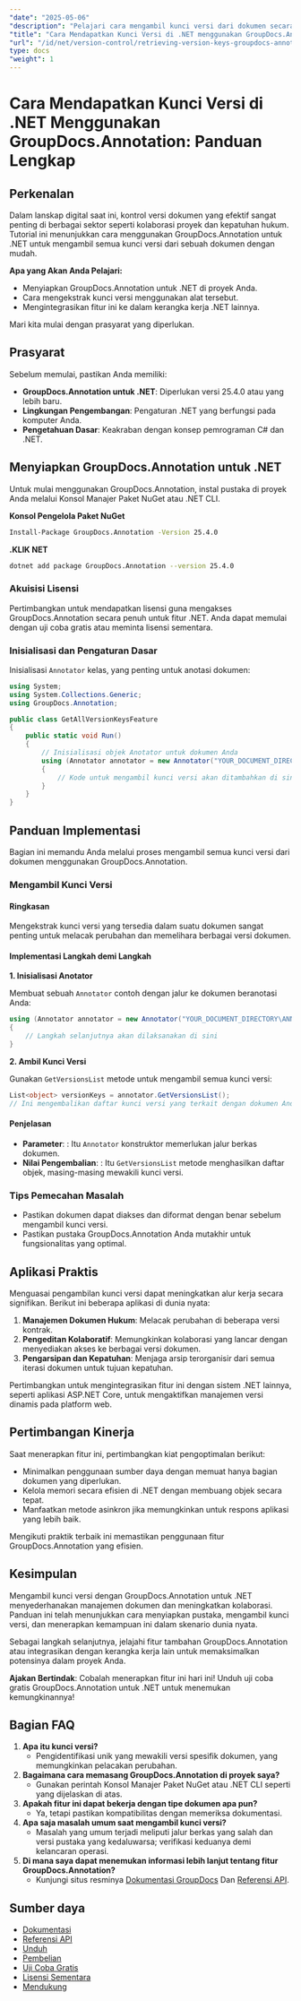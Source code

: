 ```yaml
---
"date": "2025-05-06"
"description": "Pelajari cara mengambil kunci versi dari dokumen secara efisien menggunakan GroupDocs.Annotation untuk .NET. Tingkatkan pengelolaan dan kolaborasi dokumen dengan panduan langkah demi langkah ini."
"title": "Cara Mendapatkan Kunci Versi di .NET menggunakan GroupDocs.Annotation&#58; Panduan Lengkap"
"url": "/id/net/version-control/retrieving-version-keys-groupdocs-annotation-dotnet/"
type: docs
"weight": 1
---
```


# Cara Mendapatkan Kunci Versi di .NET Menggunakan GroupDocs.Annotation: Panduan Lengkap

## Perkenalan

Dalam lanskap digital saat ini, kontrol versi dokumen yang efektif sangat penting di berbagai sektor seperti kolaborasi proyek dan kepatuhan hukum. Tutorial ini menunjukkan cara menggunakan GroupDocs.Annotation untuk .NET untuk mengambil semua kunci versi dari sebuah dokumen dengan mudah.

**Apa yang Akan Anda Pelajari:**
- Menyiapkan GroupDocs.Annotation untuk .NET di proyek Anda.
- Cara mengekstrak kunci versi menggunakan alat tersebut.
- Mengintegrasikan fitur ini ke dalam kerangka kerja .NET lainnya.

Mari kita mulai dengan prasyarat yang diperlukan.

## Prasyarat

Sebelum memulai, pastikan Anda memiliki:
- **GroupDocs.Annotation untuk .NET**: Diperlukan versi 25.4.0 atau yang lebih baru.
- **Lingkungan Pengembangan**: Pengaturan .NET yang berfungsi pada komputer Anda.
- **Pengetahuan Dasar**: Keakraban dengan konsep pemrograman C# dan .NET.

## Menyiapkan GroupDocs.Annotation untuk .NET

Untuk mulai menggunakan GroupDocs.Annotation, instal pustaka di proyek Anda melalui Konsol Manajer Paket NuGet atau .NET CLI.

**Konsol Pengelola Paket NuGet**
```bash
Install-Package GroupDocs.Annotation -Version 25.4.0
```

**.KLIK NET**
```bash
dotnet add package GroupDocs.Annotation --version 25.4.0
```

### Akuisisi Lisensi

Pertimbangkan untuk mendapatkan lisensi guna mengakses GroupDocs.Annotation secara penuh untuk fitur .NET. Anda dapat memulai dengan uji coba gratis atau meminta lisensi sementara.

### Inisialisasi dan Pengaturan Dasar

Inisialisasi `Annotator` kelas, yang penting untuk anotasi dokumen:

```csharp
using System;
using System.Collections.Generic;
using GroupDocs.Annotation;

public class GetAllVersionKeysFeature
{
    public static void Run()
    {
        // Inisialisasi objek Anotator untuk dokumen Anda
        using (Annotator annotator = new Annotator("YOUR_DOCUMENT_DIRECTORY\ANNOTATED_WITH_VERSIONS"))
        {
            // Kode untuk mengambil kunci versi akan ditambahkan di sini
        }
    }
}
```

## Panduan Implementasi

Bagian ini memandu Anda melalui proses mengambil semua kunci versi dari dokumen menggunakan GroupDocs.Annotation.

### Mengambil Kunci Versi

#### Ringkasan

Mengekstrak kunci versi yang tersedia dalam suatu dokumen sangat penting untuk melacak perubahan dan memelihara berbagai versi dokumen.

#### Implementasi Langkah demi Langkah

**1. Inisialisasi Anotator**

Membuat sebuah `Annotator` contoh dengan jalur ke dokumen beranotasi Anda:

```csharp
using (Annotator annotator = new Annotator("YOUR_DOCUMENT_DIRECTORY\ANNOTATED_WITH_VERSIONS"))
{
    // Langkah selanjutnya akan dilaksanakan di sini
}
```

**2. Ambil Kunci Versi**

Gunakan `GetVersionsList` metode untuk mengambil semua kunci versi:

```csharp
List<object> versionKeys = annotator.GetVersionsList();
// Ini mengembalikan daftar kunci versi yang terkait dengan dokumen Anda
```

#### Penjelasan
- **Parameter**: : Itu `Annotator` konstruktor memerlukan jalur berkas dokumen.
- **Nilai Pengembalian**: : Itu `GetVersionsList` metode menghasilkan daftar objek, masing-masing mewakili kunci versi.

### Tips Pemecahan Masalah

- Pastikan dokumen dapat diakses dan diformat dengan benar sebelum mengambil kunci versi.
- Pastikan pustaka GroupDocs.Annotation Anda mutakhir untuk fungsionalitas yang optimal.

## Aplikasi Praktis

Menguasai pengambilan kunci versi dapat meningkatkan alur kerja secara signifikan. Berikut ini beberapa aplikasi di dunia nyata:

1. **Manajemen Dokumen Hukum**: Melacak perubahan di beberapa versi kontrak.
2. **Pengeditan Kolaboratif**: Memungkinkan kolaborasi yang lancar dengan menyediakan akses ke berbagai versi dokumen.
3. **Pengarsipan dan Kepatuhan**: Menjaga arsip terorganisir dari semua iterasi dokumen untuk tujuan kepatuhan.

Pertimbangkan untuk mengintegrasikan fitur ini dengan sistem .NET lainnya, seperti aplikasi ASP.NET Core, untuk mengaktifkan manajemen versi dinamis pada platform web.

## Pertimbangan Kinerja

Saat menerapkan fitur ini, pertimbangkan kiat pengoptimalan berikut:

- Minimalkan penggunaan sumber daya dengan memuat hanya bagian dokumen yang diperlukan.
- Kelola memori secara efisien di .NET dengan membuang objek secara tepat.
- Manfaatkan metode asinkron jika memungkinkan untuk respons aplikasi yang lebih baik.

Mengikuti praktik terbaik ini memastikan penggunaan fitur GroupDocs.Annotation yang efisien.

## Kesimpulan

Mengambil kunci versi dengan GroupDocs.Annotation untuk .NET menyederhanakan manajemen dokumen dan meningkatkan kolaborasi. Panduan ini telah menunjukkan cara menyiapkan pustaka, mengambil kunci versi, dan menerapkan kemampuan ini dalam skenario dunia nyata.

Sebagai langkah selanjutnya, jelajahi fitur tambahan GroupDocs.Annotation atau integrasikan dengan kerangka kerja lain untuk memaksimalkan potensinya dalam proyek Anda.

**Ajakan Bertindak**: Cobalah menerapkan fitur ini hari ini! Unduh uji coba gratis GroupDocs.Annotation untuk .NET untuk menemukan kemungkinannya!

## Bagian FAQ

1. **Apa itu kunci versi?**
   - Pengidentifikasi unik yang mewakili versi spesifik dokumen, yang memungkinkan pelacakan perubahan.
2. **Bagaimana cara memasang GroupDocs.Annotation di proyek saya?**
   - Gunakan perintah Konsol Manajer Paket NuGet atau .NET CLI seperti yang dijelaskan di atas.
3. **Apakah fitur ini dapat bekerja dengan tipe dokumen apa pun?**
   - Ya, tetapi pastikan kompatibilitas dengan memeriksa dokumentasi.
4. **Apa saja masalah umum saat mengambil kunci versi?**
   - Masalah yang umum terjadi meliputi jalur berkas yang salah dan versi pustaka yang kedaluwarsa; verifikasi keduanya demi kelancaran operasi.
5. **Di mana saya dapat menemukan informasi lebih lanjut tentang fitur GroupDocs.Annotation?**
   - Kunjungi situs resminya [Dokumentasi GroupDocs](https://docs.groupdocs.com/annotation/net/) Dan [Referensi API](https://reference.groupdocs.com/annotation/net/).

## Sumber daya
- [Dokumentasi](https://docs.groupdocs.com/annotation/net/)
- [Referensi API](https://reference.groupdocs.com/annotation/net/)
- [Unduh](https://releases.groupdocs.com/annotation/net/)
- [Pembelian](https://purchase.groupdocs.com/buy)
- [Uji Coba Gratis](https://releases.groupdocs.com/annotation/net/)
- [Lisensi Sementara](https://purchase.groupdocs.com/temporary-license/)
- [Mendukung](https://forum.groupdocs.com/c/annotation/)